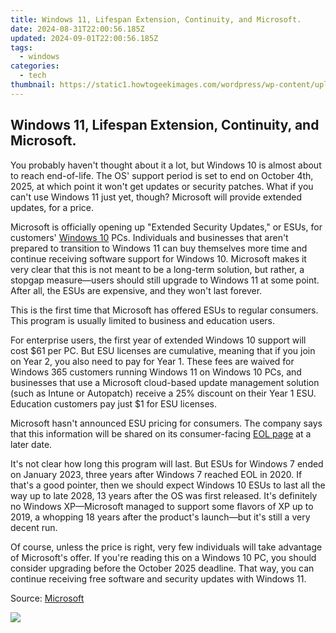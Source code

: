 ```yaml
---
title: Windows 11, Lifespan Extension, Continuity, and Microsoft.
date: 2024-08-31T22:00:56.185Z
updated: 2024-09-01T22:00:56.185Z
tags:
  - windows
categories:
  - tech
thumbnail: https://static1.howtogeekimages.com/wordpress/wp-content/uploads/2024/02/52687750468_dc6bdda141_o-21.jpg
---
```


## Windows 11, Lifespan Extension, Continuity, and Microsoft.

You probably haven't thought about it a lot, but Windows 10 is almost about to reach end-of-life. The OS' support period is set to end on October 4th, 2025, at which point it won't get updates or security patches. What if you can't use Windows 11 just yet, though? Microsoft will provide extended updates, for a price.

 Microsoft is officially opening up "Extended Security Updates," or ESUs, for customers' [Windows 10](https://sim-unlock.techidaily.com/in-2024-how-to-unlock-sim-card-on-apple-iphone-7-plus-online-without-jailbreak-by-drfone-ios/) PCs. Individuals and businesses that aren't prepared to transition to Windows 11 can buy themselves more time and continue receiving software support for Windows 10\. Microsoft makes it very clear that this is not meant to be a long-term solution, but rather, a stopgap measure—users should still upgrade to Windows 11 at some point. After all, the ESUs are expensive, and they won't last forever.

 This is the first time that Microsoft has offered ESUs to regular consumers. This program is usually limited to business and education users.

 For enterprise users, the first year of extended Windows 10 support will cost $61 per PC. But ESU licenses are cumulative, meaning that if you join on Year 2, you also need to pay for Year 1\. These fees are waived for Windows 365 customers running Windows 11 on Windows 10 PCs, and businesses that use a Microsoft cloud-based update management solution (such as Intune or Autopatch) receive a 25% discount on their Year 1 ESU. Education customers pay just $1 for ESU licenses.

 Microsoft hasn't announced ESU pricing for consumers. The company says that this information will be shared on its consumer-facing [EOL page](https://www.microsoft.com/en-is/windows/end-of-support) at a later date.

 It's not clear how long this program will last. But ESUs for Windows 7 ended on January 2023, three years after Windows 7 reached EOL in 2020\. If that's a good pointer, then we should expect Windows 10 ESUs to last all the way up to late 2028, 13 years after the OS was first released. It's definitely no Windows XP—Microsoft managed to support some flavors of XP up to 2019, a whopping 18 years after the product's launch—but it's still a very decent run.

 Of course, unless the price is right, very few individuals will take advantage of Microsoft's offer. If you're reading this on a Windows 10 PC, you should consider upgrading before the October 2025 deadline. That way, you can continue receiving free software and security updates with Windows 11.

 Source: [Microsoft](https://techcommunity.microsoft.com/t5/windows-it-pro-blog/when-to-use-windows-10-extended-security-updates/ba-p/4102628)

<ins class="adsbygoogle"
     style="display:block"
     data-ad-format="autorelaxed"
     data-ad-client="ca-pub-7571918770474297"
     data-ad-slot="1223367746"></ins>



<ins class="adsbygoogle"
     style="display:block"
     data-ad-client="ca-pub-7571918770474297"
     data-ad-slot="8358498916"
     data-ad-format="auto"
     data-full-width-responsive="true"></ins>



<!-- affiliate ads begin -->
<a href="https://secure.2checkout.com/order/checkout.php?PRODS=4729320&QTY=1&AFFILIATE=108875&CART=1"><img src="https://secure.avangate.com/images/merchant/f7f07e7dab09533bc71247a5b29a7373/products/2_iDeviceMessageBox.png" border="0"></a>
<!-- affiliate ads end -->